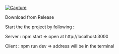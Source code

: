 <a href="https://ibb.co/J5M4YrD"><img src="https://i.ibb.co/hDtjG23/Capture.png" alt="Capture" border="0" /></a>

Download from Release


Start the the project by following :

Server : npm start => open at http://localhost:3000


Client : npm run dev => address will be in the terminal
